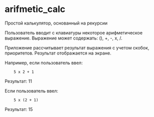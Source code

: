 # arifmetic_calc
Простой калькулятор, основанный на рекурсии

Пользователь вводит с клавиатуры некоторое арифметическое выражение.
Выражение может содержать: (), +, -, х,  /.

Приложение рассчитывает результат выражения с учетом скобок, приоритетов.
Результат отображается на экране.

Например, если пользователь ввел:

        5 x 2 + 1

Результат: 11

Если пользователь ввел:

        5 x (2 + 1)

Результат: 15